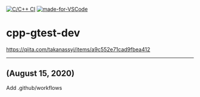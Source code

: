 [![C/C++ CI](https://github.com/takanassyi/cpp-gtest-dev/workflows/C/C++%20CI/badge.svg)](https://github.com/takanassyi/cpp-gtest-dev/actions)
[![made-for-VSCode](https://img.shields.io/badge/Made%20for-VSCode-1f425f.svg)](https://code.visualstudio.com/)

# cpp-gtest-dev


https://qiita.com/takanassyi/items/a9c552e71cad9fbea412

---

## (August 15, 2020)

Add .github/workflows
